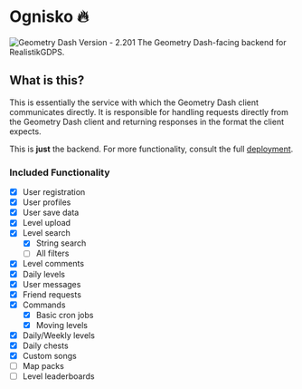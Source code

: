 # Ognisko 🔥
![Geometry Dash Version - 2.201](https://img.shields.io/badge/Geometry_Dash_Version-2.201-red)
The Geometry Dash-facing backend for RealistikGDPS.

## What is this?
This is essentially the service with which the Geometry Dash client communicates directly. It is responsible for
handling requests directly from the Geometry Dash client and returning responses in the format the client expects.

This is **just** the backend. For more functionality, consult the full [deployment](https://github.com/RealistikGDPS/deployment).

### Included Functionality
- [x] User registration
- [x] User profiles
- [x] User save data
- [x] Level upload
- [x] Level search
  - [x] String search
  - [ ] All filters
- [x] Level comments
- [x] Daily levels
- [x] User messages
- [x] Friend requests
- [x] Commands
  - [x] Basic cron jobs
  - [x] Moving levels
- [x] Daily/Weekly levels
- [x] Daily chests
- [x] Custom songs
- [ ] Map packs
- [ ] Level leaderboards
